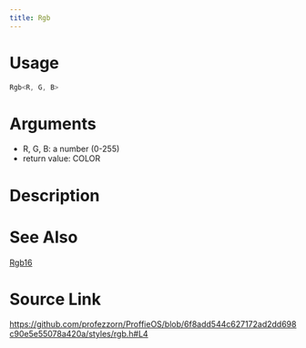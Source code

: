 ```yaml
---
title: Rgb
---
```


# Usage
```cpp
Rgb<R, G, B>
```

# Arguments
 * R, G, B: a number (0-255)
 * return value: COLOR

# Description

# See Also
[Rgb16](/config/styles/Rgb16.html)

# Source Link
https://github.com/profezzorn/ProffieOS/blob/6f8add544c627172ad2dd698c90e5e55078a420a/styles/rgb.h#L4
